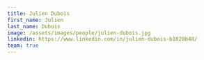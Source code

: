 ```yaml
---
title: Julien Dubois
first_name: Julien
last_name: Dubois
image: /assets/images/people/julien-dubois.jpg
linkedin: https://www.linkedin.com/in/julien-dubois-b1028b48/
team: true
---
```

